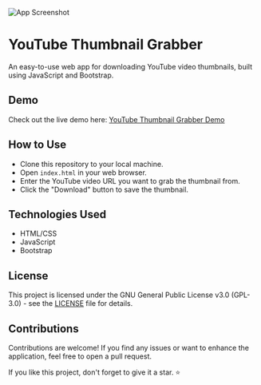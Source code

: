 ![App Screenshot](https://blogger.googleusercontent.com/img/b/R29vZ2xl/AVvXsEhhZLrn-Tu-Va27_smTTVp0iR4k94zKhENiEknajttkg7rRcjpdQXzNme8GwUDcyqy7KqHFjORm6vFqi3pH6ko-6MBZtZ4vgc3epfDimImFrktHYofAFrxzIvstXXmjCOM4zr0A-r6BX0456NB79a1Wl8QjkR1xbTAm204lrtL3PhFJ4fPDgyPAiZ3SMB4V/s1600/projek%20potak.png)

# YouTube Thumbnail Grabber

An easy-to-use web app for downloading YouTube video thumbnails, built using JavaScript and Bootstrap.

## Demo

Check out the live demo here: [YouTube Thumbnail Grabber Demo](https://rezzvy.github.io/youtube-thumbnail-grabber/)

## How to Use

- Clone this repository to your local machine.
- Open `index.html` in your web browser.
- Enter the YouTube video URL you want to grab the thumbnail from.
- Click the "Download" button to save the thumbnail.

## Technologies Used

- HTML/CSS
- JavaScript
- Bootstrap

## License

This project is licensed under the GNU General Public License v3.0 (GPL-3.0) - see the [LICENSE](https://github.com/rezzvy/youtube-thumbnail-grabber/blob/main/LICENSE) file for details.

## Contributions

Contributions are welcome! If you find any issues or want to enhance the application, feel free to open a pull request.

If you like this project, don't forget to give it a star. ⭐️

